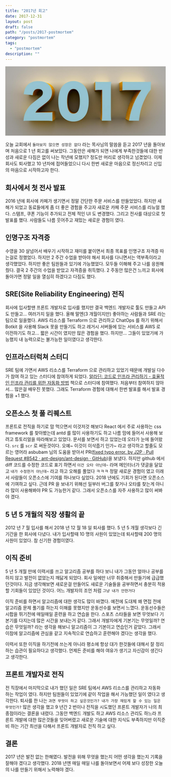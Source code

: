 ```yaml
---
title: "2017년 회고"
date: 2017-12-31
layout: post
draft: false
path: "/posts/2017-postmortem"
category: "postmortem"
tags: 
  - "postmortem"
description: ""  
---
```


![2017](./2017.jpg)

오늘 교회에서 `돌아보지 않으면 성장은 없다` 라는 목사님의 말씀을 듣고 2017 년을 돌아보며 처음으로 1 년 회고를 써보았다. 그동안은 새해가 되면 나에게 부족한것들에 대한 반성과 새로운 다짐은 없이 나는 작년에 모했지? 정도만 머리로 생각하고 넘겼었다. 이제 회사도 퇴사했고 10 년차에 접어들었으니 다시 한번 새로운 마음으로 정신차리고 신입의 마음으로 시작하고자 한다.

## 회사에서 첫 전사 발표

2016 년에 회사에 카페가 생기면서 정말 간단한 주문 서비스를 만들었었다. 하지만 새해가 되었고 동료들에게 좀 더 좋은 경험을 주고자 새로운 카페 주문 서비스를 리뉴얼 했다. 스탬프, 쿠폰 기능이 추가되고 전체 적인 UI 도 변경했다. 그리고 전사를 대상으로 첫 발표를 했다. 사람들도 나름 웃어주고 재밌는 새로운 경험이 였다.

## 인명구조 자격증

수영을 30 살넘어서 배우기 시작하고 재미를 붙이면서 최종 목표를 인명구조 자격증 따는걸로 정했었다. 하지만 2 주간 수업을 받아야 해서 회사를 다니면서는 역부족이라고 생각했었다. 하지만 좋은 팀원들과 있기에 가능했었다. 모두들 이해해 주고 나를 응원해 줬다. 결국 2 주간의 수업을 받았고 자격증을 취득했다. 2 주동안 많은건 느끼고 회사에 돌아가면 정말 일을 열심히 하겠다고 다짐도 했다.

## SRE(Site Reliability Engineering) 전직

회사에 입사할땐 프론트 개발자로 입사를 했지만 결국 백엔드 개발자로 툴도 만들고 API 도 만들고... 여러가지 일을 했다.
올해 말엔(3 개월이지만) 좋아하는 사람들과 SRE 라는 팀으로 일을했다. AWS 리소스를 Terraform 으로 관리하고 ChatOps 를 하기 위해서 Botkit 을 사용해 Slack 못을 만들기도 하고 레거시 서버들에 있는 서비스를 AWS 로 이전하기도 하고... 짧은 시간이 였지만 많은 경험을 했다. 하지만... 그들이 있었기에 가능했지 내 능력으로는 불가능한 일이였다고 생각한다.

## 인프라스터럭쳐 스터디

SRE 팀에 가면서 AWS 리소스를 Terraform 으로 관리하고 있었기 때문에 개발실 다수가 참여 하고 있는 스터디에 참여하게 되었다. [알라딘: 코드로 인프라 관리하기 - 효율적인 인프라 관리를 위한 자동화 방법](http://www.aladin.co.kr/shop/wproduct.aspx?ItemId=103384462) 책으로 스터디에 참여했다. 처음부터 참여하지 않아서... 많은걸 배우진 못했다. 그래도 Terraform 경험에 대해서 한번 발표를 해서 발표 경험을 +1 했다.

## 오픈소스 첫 풀 리퀘스트

프론트로 전직을 하기로 맘 먹으면서 이것저것 해보다 React 에서 주로 사용하는 css framework 를 찾아봤는데 antd 를 많이 사용하기도 하고 나름 맘에 들어서 사용해 보려고 튜토리얼을 따라해보고 있었다. 문서를 보면서 하고 있었는데 오타가 눈에 들어왔다. `src` 를 `scr` 로 써둔것이다. 오예~ 이것이 이삭줍기 인가~ 라고 생각하고 할줄도 모르는 영어라 asbubam 님의 도움을 받아서 PR([fixed typo error. by J2P · Pull Request #8542 · ant-design/ant-design · GitHub](https://github.com/ant-design/ant-design/pull/8542))을 보냈다.
하지만 github 에서 diff 코드를 수정한 코드로 표기 하면서 `이건 오타 아닌데~` 라며 메인터너가 댓글을 달았고 `내가 수정한거 아닌데~` 라고 하고 오해를 풀었다 ㅋㅋㅋ 정말 새로운 경험이 였고 이래서 사람들이 오픈소스에 기여를 하나보다 싶었다. 2018 년에도 기회가 된다면 오픈소스에 기여하고 싶다. 근데 PR 을 보내기 위해선 일부러 버그를 찾거나 오타를 찾는게 아니라 많이 사용해봐야 PR 도 가능한거 같다. 그래서 오픈소스를 자주 사용하고 많이 써봐야 겠다.

## 5 년 5 개월의 직장 생활의 끝

2012 년 7 월 입사를 해서 2018 년 12 월 18 일 퇴사를 했다. 5 년 5 개월 생각보다 긴 기간을 한 회사에 다녔다. 내가 입사할때 10 명의 사원이 있었는데 퇴사할때 200 명의 사원이 있었다. 참 신기한 경험이였다.

## 이직 준비

5 년 5 개월 만에 이력서를 쓰고 알고리즘 공부를 하다 보니 내가 그동안 얼마나 공부를 하지 않고 발전이 없었는지 깨닳게 되었다. 회사 일에만 너무 취중해서 만들기에 급급했던것이다. 지금 생각해보면 새로운걸 만들어도 새로운 기술들을 공부하면서 충분히 적용할 기회들이 있었던 것이다. 어느 개발자의 조언 처럼 `그냥 내가 안한거다`

이직 준비를 하면서 알고리즘에 대한 생각도 많이 바꼈다. 예전에 도대체 왜 면접 전에 알고리즘 문제 풀기를 하는지 이해를 못했지만 운동선수를 보면서 느꼈다. 운동선수들은 시합을 뛰기전에 매일매일 훈련을 하고 연습을 한다. 스포츠 스타들을 보면 무엇보다 기본기를 다지는데 많은 시간을 보내는거 같다. 그래서 개발자에게 기본기는 무엇일까? 연습은 무엇일까? 라는 생각을 해보니 알고리즘이 그 기본이고 연습인거 같았다. 그래서 이참에 알고리즘에 관심을 같고 지속적으로 연습하고 훈련해야 겠다는 생각을 했다.

이력서 또한 이직을 하기전에 쓰는게 아니라 평소에 항상 대가 한것들에 대해서 잘 정리하는 습관이 필요하다고 생각했다. 언제든 준비를 해야 여유가 생기고 자신감이 생긴다고 생각한다.

## 프론트 개발자로 전직

전 직장에서 마지막으로 내가 했던 일은 SRE 팀에서 AWS 리소스를 관리하고 자동화 하는 작업이 였다. 하지만 팀원들이 있었기에 같이 작업을 해서 가능했던 일이 였다고 생각한다. 퇴사를 한 나는 `과연 무엇이 하고 싶은것인가? 내가 가장 재밌게 할 수 있는 일은 무엇인가?` 많은 생각을 했고 9 년간 2 번이나 전직을 시도했던 프론트 개발자가 나의 최종점이라는 결론을 내렸다. 그동안 백엔드 개발도 하고 AWS 리소스 관리도 하느라 프론트 개발에 대한 많은것들을 잊어버렸고 새로운 기술에 대한 지식도 부족하지만 이직준비 하는 기간 최선을 다해서 프론트 개발자로 전직 하고 싶다.

## 결론

2017 년은 발전 없는 한해였다. 발전을 위해 무엇을 했는지 어떤 생각을 했는지 기록을 잘해야 겠다고 생각했다.
2018 년엔 매일 매일 나를 돌아보면서 어제 보다 성장한 오늘의 나를 만들기 위해서 노력해야 겠다.
